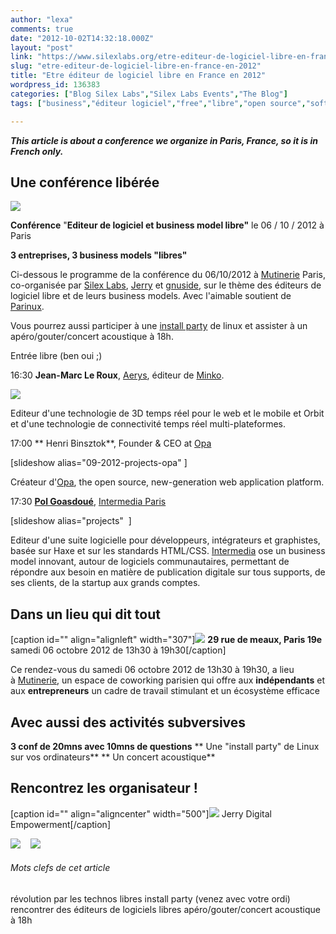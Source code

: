 ```yaml
---
author: "lexa"
comments: true
date: "2012-10-02T14:32:18.000Z"
layout: "post"
link: "https://www.silexlabs.org/etre-editeur-de-logiciel-libre-en-france-en-2012/"
slug: "etre-editeur-de-logiciel-libre-en-france-en-2012"
title: "Etre éditeur de logiciel libre en France en 2012"
wordpress_id: 136383
categories: ["Blog Silex Labs","Silex Labs Events","The Blog"]
tags: ["business","éditeur logiciel","free","libre","open source","software editor"]

---
```

_**This article is about a conference we organize in Paris, France, so it is in French only.**_





## Une conférence libérée


![](https://www.silexlabs.org/wp-content/uploads/2012/09/isb-smoking-tux-1498.png)


**Conférence** "**Editeur de logiciel et business model libre"** le 06 / 10 / 2012 à Paris




**3 entreprises, 3 business models "libres"**




Ci-dessous le programme de la conférence du 06/10/2012 à [Mutinerie](http://www.mutinerie.org/) Paris, co-organisée par [Silex Labs](https://www.silexlabs.org/), [Jerry](http://youandjerrycan.tumblr.com/Jerry) et [gnuside](http://www.gnuside.com/), sur le thème des éditeurs de logiciel libre et de leurs business models. Avec l'aimable soutient de [Parinux](http://www.parinux.org/).




Vous pourrez aussi participer à une [install party](http://fr.wikipedia.org/wiki/Install_party) de linux et assister à un apéro/gouter/concert acoustique à 18h.




Entrée libre (ben oui ;)


16:30 **Jean-Marc Le Roux**, [Aerys](http://aerys.in/), éditeur de [Minko](http://aerys.in/minko/).

[![](http://aerys.in/images/home/banniere_shaderlab.png)](http://aerys.in/minko)

Editeur d'une technologie de 3D temps réel pour le web et le mobile et Orbit et d'une technologie de connectivité temps réel multi-plateformes.

17:00 ** Henri Binsztok**, Founder & CEO at [Opa](http://opalang.org/)

[slideshow alias="09-2012-projects-opa" ]

Créateur d'[Opa](http://opalang.org), the open source, new-generation web application platform.

17:30 [**Pol Goasdoué**](http://www.intermedia-paris.fr/?/p.goasdoue/), [Intermedia Paris](http://www.intermedia-paris.fr/)

[slideshow alias="projects"  ]

Editeur d'une suite logicielle pour développeurs, intégrateurs et graphistes, basée sur Haxe et sur les standards HTML/CSS. [Intermedia](http://www.intermedia-paris.fr/) ose un business model innovant, autour de logiciels communautaires, permettant de répondre aux besoin en matière de publication digitale sur tous supports, de ses clients, de la startup aux grands comptes.


## Dans un lieu qui dit tout


[caption id="" align="alignleft" width="307"][![](http://www.mutinerie.org/wp-content/uploads/2012/01/logo-mutinerie1.png)](http://www.mutinerie.org/) **29 rue de meaux, Paris 19e**
samedi 06 octobre 2012 de 13h30 à 19h30[/caption]

Ce rendez-vous du samedi 06 octobre 2012 de 13h30 à 19h30, a lieu à [Mutinerie](http://www.mutinerie.org/), un espace de coworking parisien qui offre aux **indépendants** et aux **entrepreneurs** un cadre de travail stimulant et un écosystème efficace


##




##




##




##




## Avec aussi des activités subversives


**3 conf de 20mns avec 10mns de questions**
** Une "install party" de Linux sur vos ordinateurs**
** Un concert acoustique**


## Rencontrez les organisateur !


[caption id="" align="aligncenter" width="500"][![](http://27.media.tumblr.com/tumblr_lp3mpvnUCl1r0ezt5o1_500.jpg)](http://youandjerrycan.tumblr.com/Jerry) Jerry
Digital Empowerment[/caption]


[![](http://www.gnuside.com/wp-content/themes/gnuside-ignition-0.2-1-g0d0a5ed/images/logo-whitebg-128.png)](http://www.gnuside.com/)    [![](https://www.silexlabs.org/wp-content/themes/parallelus-salutation/assets/images/logo-silexlabs-grey.png)](https://www.silexlabs.org/)








###### Mots clefs de cet article


révolution par les technos libres
install party (venez avec votre ordi)
rencontrer des éditeurs de logiciels libres
apéro/gouter/concert acoustique à 18h

